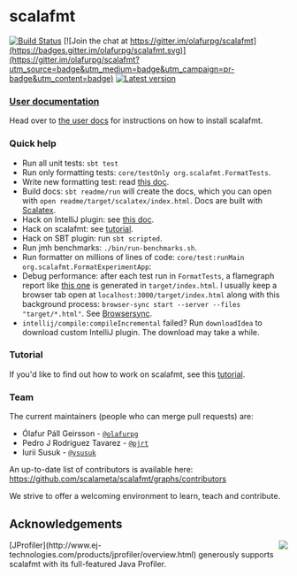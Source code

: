 # scalafmt
[![Build Status](https://platform-ci.scala-lang.org/api/badges/scalameta/scalafmt/status.svg)](https://platform-ci.scala-lang.org/scalameta/scalafmt)
[![Join the chat at https://gitter.im/olafurpg/scalafmt](https://badges.gitter.im/olafurpg/scalafmt.svg)](https://gitter.im/olafurpg/scalafmt?utm_source=badge&utm_medium=badge&utm_campaign=pr-badge&utm_content=badge)
[![Latest version](https://index.scala-lang.org/olafurpg/scalafmt/scalafmt-core/latest.svg?color=orange)](https://index.scala-lang.org/olafurpg/scalafmt/scalafmt-core)

### [User documentation][docs]
Head over to [the user docs][docs] for instructions on how to install scalafmt.

### Quick help

- Run all unit tests: `sbt test`
- Run only formatting tests: `core/testOnly org.scalafmt.FormatTests`.
- Write new formatting test: read [this doc](core/src/test/resources/readme.md).
- Build docs: `sbt readme/run` will create the docs, which you can open with
  `open readme/target/scalatex/index.html`. Docs are built with [Scalatex](http://www.lihaoyi.com/Scalatex/).
- Hack on IntelliJ plugin: see [this doc](intellij/readme.md).
- Hack on scalafmt: see [tutorial](Tutorial.md).
- Hack on SBT plugin: run `sbt scripted`.
- Run jmh benchmarks: `./bin/run-benchmarks.sh`.
- Run formatter on millions of lines of code: `core/test:runMain  org.scalafmt.FormatExperimentApp`:
- Debug performance: after each test run in `FormatTests`, a flamegraph report
  like [this one](https://github.com/scalameta/scalafmt/issues/140)
  is generated in `target/index.html`. 
  I usually keep a browser tab open at `localhost:3000/target/index.html`
  along with this background process:
  `browser-sync start --server --files "target/*.html"`.
  See [Browsersync](https://www.browsersync.io/).
- `intellij/compile:compileIncremental` failed? Run `downloadIdea` to download custom IntelliJ plugin.
  The download may take a while.

### Tutorial
If you'd like to find out how to work on scalafmt, see this [tutorial](Tutorial.md).

### Team
The current maintainers (people who can merge pull requests) are:

* Ólafur Páll Geirsson - [`@olafurpg`](https://github.com/olafurpg)
* Pedro J Rodriguez Tavarez - [`@pjrt`](https://github.com/pjrt)
* Iurii Susuk - [`@ysusuk`](https://github.com/ysusuk)

An up-to-date list of contributors is available here: https://github.com/scalameta/scalafmt/graphs/contributors

We strive to offer a welcoming environment to learn, teach and contribute.

## Acknowledgements

<a href="http://www.ej-technologies.com/products/jprofiler/overview.html">
  <img src="https://www.ej-technologies.com/images/product_banners/jprofiler_large.png" align="right" />
 </a>
[JProfiler](http://www.ej-technologies.com/products/jprofiler/overview.html) generously supports scalafmt with its full-featured Java Profiler.

[docs]: http://scalafmt.org

